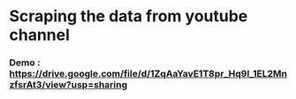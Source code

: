 # Scraping the data from youtube channel
### Demo : https://drive.google.com/file/d/1ZqAaYavE1T8pr_Hq9l_1EL2MnzfsrAt3/view?usp=sharing

